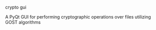 crypto gui

A PyQt GUI for performing cryptographic operations over files utilizing GOST algorithms


